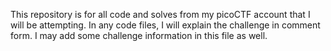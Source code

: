 This repository is for all code and solves from my picoCTF account that I will be attempting. In any code files, I will explain the challenge in comment form. I may add some challenge information in this file as well.

